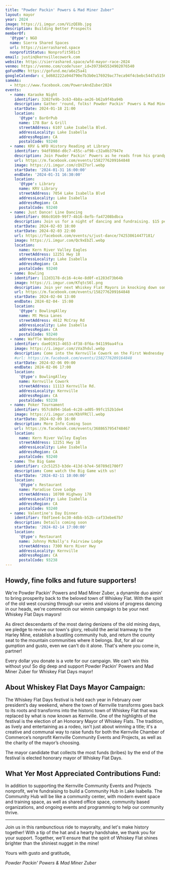 ```yaml
---
title: "Powder Packin' Powers & Mad Miner Zuber"
layout: mayor
year: 2024
image: https://i.imgur.com/VizQE8b.jpg
description: Building Better Prospects
memberOf:
  '@type': NGO
  name: Sierra Shared Spaces
  url: https://sierrashared.space
  nonprofitStatus: Nonprofit501c3
email: justin@kernvillecowork.com
website: https://sierrashared.space/wfd-mayor-race-2024
venmo: https://venmo.com/code?user_id=3973845534902076540
goFundMe: https://gofund.me/a6e25a41
googleCalendar: c_bd602222a94d790e7b3b0e176929ac77eca94f4cbebc5447a5156840e902c3b6@group.calendar.google.com
sameAs:
  - https://www.facebook.com/PowersAndZuber2024
events:
  - name: Karaoke Night
    identifier: 3202fe9b-3c63-4b8a-ae26-b62a9f4ba94b
    description: Gather 'round, folks! Powder Packin' Powers & Mad Miner Zuber are throwin' a kari-oke night at the 178 Bar & Grill. Ain't no live band, got us a mite confused, but they got this contraption that plays tunes so ya'll can still be yellin' yer lungs out!
    startDate: 2024-01-18 21:00
    location:
      '@type': BarOrPub
      name: 178 Bar & Grill
      streetAddress: 6107 Lake Isabella Blvd.
      addressLocality: Lake Isabella
      addressRegion: CA
      postalCode: 93240
  - name: KRV & WFD History Reading at Library
    identifier: 94df898d-d0c7-455c-af98-c32a0b37947e
    description: Join Powder Packin' Powers as he reads from his grandpa's books to share some history of the Kern River Valley and Whiskey Flat Days
    url: https://m.facebook.com/events/1582776209164848
    image: https://i.imgur.com/cQVZ7orl.webp
    startDate: '2024-01-31 16:00:00'
    endDate: '2024-01-31 16:30:00'
    location:
      '@type': Library
      name: KRV Library
      streetAddress: 7054 Lake Isabella Blvd
      addressLocality: Lake Isabella
      addressRegion: CA
      postalCode: 93240
  - name: Just Dance! Line Dancing
    identifier: 066c0169-99f7-4b16-8efb-fa47208bdbca
    description: Join us for a night of dancing and fundraising. $15 per person cover charge. Proceeds go to the Whiskey Flat Campaign.
    startDate: 2024-02-03 18:00
    startDate: 2024-02-03 22:00
    url: https://facebook.com/events/s/just-dance/742538614477181/
    image: https://i.imgur.com/Qc9xEbZl.webp
    location:
      name: Kern River Valley Eagles
      streetAddress: 12251 Hwy 18
      addressLocality: Lake Isabella
      addressRegion: CA
      postalCode: 93240
  - name: Bowling
    identifier: 112d3178-dc16-4c4e-8d0f-e1283d73b64b
    image: https://i.imgur.com/KfqtcS6l.png
    description: Join yer next Whiskey Flat Mayors in knocking down some pins @ Mt Mesa Lanes
    url: https://m.facebook.com/events/1582776209164848
    startDate: 2024-02-04 13:00
    endDate: 2024-02-04- 15:00
    location:
      '@type': BowlingAlley
      name: Mt Mesa Lanes
      streetAddress: 4612 McCray Rd
      addressLocality: Lake Isabella
      addressRegion: CA
      postalCode: 93240
  - name: Waffle Wednesday
    identifier: dae01913-4653-4f38-8f6a-941199aa4fca
    image: https://i.imgur.com/zVa3hdul.webp
    description: Come into the Kernville Cowork on the First Wednesday of the month for free Waffles, Coworking, and to learn more about the value of shared spaces.
    #url: https://m.facebook.com/events/1582776209164848
    startDate: 2024-02-06 09:00
    endDate: 2024-02-06 17:00
    location:
      '@type': BowlingAlley
      name: Kernville Cowork
      streetAddress: 11113 Kernville Rd.
      addressLocality: Kernville
      addressRegion: CA
      postalCode: 93238
  - name: Poker Tournament
    identifier: 957c8d94-16a6-4c28-ad05-99fc152b1de4
    image: https://i.imgur.com/KbVFRCll.webp
    startDate: 2024-02-09 16:00
    description: More Info Coming Soon
    url: https://m.facebook.com/events/3688657954748467
    location:
      name: Kern River Valley Eagles
      streetAddress: 12251 Hwy 18
      addressLocality: Lake Isabella
      addressRegion: CA
      postalCode: 93240
  - name: The Big Game
    identifier: c2c51253-b3de-413d-b7e4-50789d1700f7
    description: Come watch the Big Game with us!
    startDate: '2024-02-11 10:00:00'
    location:
      '@type': Restaurant
      name: Paradise Cove Lodge
      streetAddress: 10700 Highway 178
      addressLocality: Lake Isabella
      addressRegion: CA
      postalCode: 93240
  - name: Valentine's Day Dinner
    identifier: f8df1ee4-bc30-4dbb-b52b-caf33ebe67b7
    description: Details coming soon
    startDate: '2024-02-14 17:00:00'
    location:
      '@type': Restaurant
      name: Johnny McNally's Fairview Lodge
      streetAddress: 7300 Kern River Hwy
      addressLocality: Kernville
      addressRegion: CA
      postalCode: 93238
---
```

## Howdy, fine folks and future supporters!

We're Powder Packin' Powers and Mad Miner Zuber, a dynamite duo aimin' to bring prosperity back to the beloved town of Whiskey Flat. With the spirit of the old west coursing through our veins and visions of progress dancing in our heads, we're commencin our winnin campaign to be your next Whiskey Flat Days mayors!

As direct descendants of the most daring denizens of the old mining days, we pledge to revive our town's glory, rebuild the aerial tramway to the Harley Mine, establish a bustling community hub, and return the county seat to the mountain communities where it belongs. But, for all our gumption and gusto, even we can't do it alone. That's where you come in, partner!

Every dollar you donate is a vote for our campaign. We can’t win this without you! So dig deep and support Powder Packin’ Powers and Mad Miner Zuber for Whiskey Flat Days mayor!

## About Whiskey Flat Days Mayor Campaign:

The Whiskey Flat Days festival is held each year in February over president’s day weekend, where the town of Kernville transforms goes back to its roots and transforms into the historic town of Whiskey Flat that was replaced by what is now known as Kernville. One of the highlights of the festival is the election of an Honorary Mayor of Whiskey Flats. The tradition, as lively and entertaining as a rodeo, isn't just about winning a title; it's a creative and communal way to raise funds for both the Kernville Chamber of Commerce’s nonprofit Kernville Community Events and Projects, as well as the charity of the mayor’s choosing. 

The mayor candidate that collects the most funds (bribes) by the end of the festival is elected honorary mayor of Whiskey Flat Days.

## What Yer Most Appreciated Contributions Fund:

In addition to supporting the Kernville Community Events and Projects nonprofit, we’re fundraising to build a Community Hub in Lake Isabella. The Community Hub will be like a community center, with modern event space and training space, as well as shared office space, community based organizations, and ongoing events and programming to help our community thrive.

- - -

Join us in this rambunctious ride to mayoralty, and let's make history together! With a tip of the hat and a hearty handshake, we thank you for your support. Together, we'll ensure that the spirit of Whiskey Flat shines brighter than the shiniest nugget in the mine!

Yours with gusto and gratitude,

*Powder Packin' Powers & Mad Miner Zuber*
